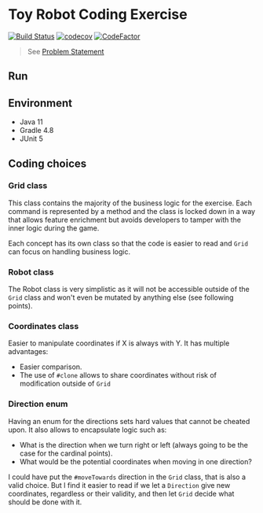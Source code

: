 # Toy Robot Coding Exercise

[![Build Status](https://travis-ci.com/carvallegro/toy-robot-java.svg?branch=master)](https://travis-ci.com/carvallegro/toy-robot-java)
[![codecov](https://codecov.io/gh/carvallegro/toy-robot-java/branch/master/graph/badge.svg)](https://codecov.io/gh/carvallegro/toy-robot-java)
[![CodeFactor](https://www.codefactor.io/repository/github/carvallegro/toy-robot-java/badge)](https://www.codefactor.io/repository/github/carvallegro/toy-robot-java)

> See [Problem Statement](./PROBLEM.md)

## Run

## Environment

- Java 11
- Gradle 4.8
- JUnit 5

## Coding choices

### Grid class

This class contains the majority of the business logic for the exercise. Each command is represented by a method and the class is locked down in a way that allows feature enrichment but avoids developers to tamper with the inner logic during the game. 

Each concept has its own class so that the code is easier to read and `Grid` can focus on handling business logic. 

### Robot class

The Robot class is very simplistic as it will not be accessible outside of the `Grid` class and won't even be mutated by anything else (see following points).

### Coordinates class

Easier to manipulate coordinates if X is always with Y. It has multiple advantages:

- Easier comparison.
- The use of `#clone` allows to share coordinates without risk of modification outside of `Grid`

### Direction enum

Having an enum for the directions sets hard values that cannot be cheated upon. It also allows to encapsulate logic such as:
- What is the direction when we turn right or left (always going to be the case for the cardinal points).
- What would be the potential coordinates when moving in one direction?

I could have put the `#moveTowards` direction in the `Grid` class, that is also a valid choice. But I find it easier to read if we let a `Direction` give new coordinates, regardless or their validity, and then let `Grid` decide what should be done with it.